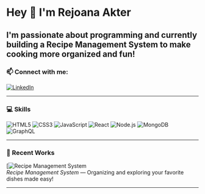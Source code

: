# Hey 👋 I'm Rejoana Akter

I'm passionate about programming and currently building a **Recipe Management System** to make cooking more organized and fun!
---
### 📫 Connect with me:

[![LinkedIn](https://img.shields.io/badge/LinkedIn-blue?style=flat-square&logo=linkedin&logoColor=white)](https://www.linkedin.com/in/rejoana-akter)  

---

### 💻 Skills

![HTML5](https://img.shields.io/badge/-HTML5-E34F26?style=flat-square&logo=html5&logoColor=white) 
![CSS3](https://img.shields.io/badge/-CSS3-1572B6?style=flat-square&logo=css3) 
![JavaScript](https://img.shields.io/badge/-JavaScript-F7DF1E?style=flat-square&logo=javascript&logoColor=black) 
![React](https://img.shields.io/badge/-React-61DAFB?style=flat-square&logo=react) 
![Node.js](https://img.shields.io/badge/-Node.js-339933?style=flat-square&logo=node.js&logoColor=white) 
![MongoDB](https://img.shields.io/badge/-MongoDB-47A248?style=flat-square&logo=mongodb&logoColor=white)  
![GraphQL](https://img.shields.io/badge/-GraphQL-E10098?style=flat-square&logo=graphql&logoColor=white)


---

### 🚧 Recent Works

[![Recipe Management System](https://github.com/RejoanaAkter/rec)  
*Recipe Management System* — Organizing and exploring your favorite dishes made easy!

---

